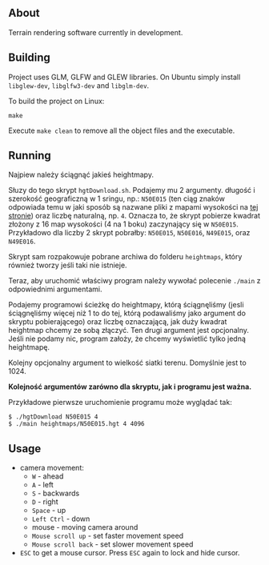 ## About
Terrain rendering software currently in development.

## Building
Project uses GLM, GLFW and GLEW libraries. On Ubuntu simply install `libglew-dev`, `libglfw3-dev` 
and `libglm-dev`.

To build the project on Linux:

`make`

Execute `make clean` to remove all the object files and the executable.

## Running

Najpiew należy ściągnąć jakieś heightmapy. 

Słuzy do tego skrypt `hgtDownload.sh`. Podajemy mu 2 argumenty. długość i szerokość geograficzną w 1 sringu, np.: `N50E015` (ten ciąg znaków odpowiada temu w jaki sposób są nazwane pliki z mapami wysokości na [tej stronie](https://dds.cr.usgs.gov/srtm/version2_1/SRTM3/Eurasia/)) oraz liczbę naturalną, np. `4`. Oznacza to, że skrypt pobierze kwadrat złożony z 16 map wysokości (4 na 1 boku) zaczynający się w `N50E015`. Przykładowo dla liczby 2 skrypt pobrałby: `N50E015`, `N50E016`, `N49E015`, oraz `N49E016`.

Skrypt sam rozpakowuje pobrane archiwa do folderu `heightmaps`, który również tworzy jeśli taki nie istnieje.

Teraz, aby uruchomić właściwy program należy wywołać polecenie `./main` z odpowiednimi argumentami. 

Podajemy programowi ścieżkę do heightmapy, którą ściągnęliśmy (jesli ściągnęliśmy więcej niż 1 to do tej, którą podawaliśmy jako argument do skryptu pobierającego) oraz liczbę oznaczającą, jak duży kwadrat heightmap chcemy ze sobą złączyć. Ten drugi argument jest opcjonalny. Jeśli nie podamy nic, program założy, że chcemy wyświetlić tylko jedną heightmapę.

Kolejny opcjonalny argument to wielkość siatki terenu. Domyślnie jest to 1024. 

**Kolejność argumentów zarówno dla skryptu, jak i programu jest ważna.**

Przykładowe pierwsze uruchomienie programu może wyglądać tak:
```
$ ./hgtDownload N50E015 4
$ ./main heightmaps/N50E015.hgt 4 4096
```

## Usage

- camera movement:
    - `W` - ahead
    - `A` - left
    - `S` - backwards
    - `D` - right
    - `Space` - up
    - `Left Ctrl` - down
    - mouse - moving camera around
    - `Mouse scroll up` - set faster movement speed
    - `Mouse scroll back` -  set slower movement speed
- `ESC` to get a mouse cursor. Press `ESC` again to lock and hide cursor.
